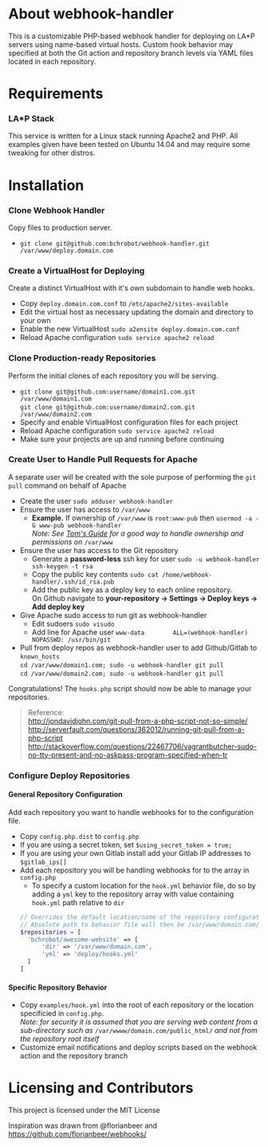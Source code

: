 # About webhook-handler

This is a customizable PHP-based webhook handler for deploying on LA\*P servers using name-based virtual hosts. Custom hook behavior may specified at both the Git action and repository branch levels via YAML files located in each repository.

# Requirements

### LA\*P Stack
This service is written for a Linux stack running Apache2 and PHP. All examples given have been tested on Ubuntu 14.04 and may require some tweaking for other distros.


# Installation

### Clone Webhook Handler
Copy files to production server.
* `git clone git@github.com:bchrobot/webhook-handler.git /var/www/deploy.domain.com`

### Create a VirtualHost for Deploying
Create a distinct VirtualHost with it's own subdomain to handle web hooks.
* Copy `deploy.domain.com.conf` to `/etc/apache2/sites-available`
* Edit the virtual host as necessary updating the domain and directory to your own
* Enable the new VirtualHost `sudo a2ensite deploy.domain.com.conf`
* Reload Apache configuration `sudo service apache2 reload`

### Clone Production-ready Repositories
Perform the initial clones of each repository you will be serving.
* `git clone git@github.com:username/domain1.com.git /var/www/domain1.com`  
  `git clone git@github.com:username/domain2.com.git /var/www/domain2.com`
* Specify and enable VirtualHost configuration files for each project
* Reload Apache configuration `sudo service apache2 reload`
* Make sure your projects are up and running before continuing

### Create User to Handle Pull Requests for Apache
A separate user will be created with the sole purpose of performing the `git pull` command on behalf of Apache

* Create the user `sudo adduser webhook-handler`
* Ensure the user has access to `/var/www`
  * __Example.__ If ownership of `/var/www` is `root:www-pub` then `usermod -a -G www-pub webhook-handler`  
    _Note: See [Tom's Guide](http://serverfault.com/questions/6895/whats-the-best-way-of-handling-permissions-for-apache2s-user-www-data-in-var) for a good way to handle ownership and permissions on_ `/var/www`
* Ensure the user has access to the Git repository
  * Generate a __password-less__ ssh key for user `sudo -u webhook-handler ssh-keygen -t rsa`
  * Copy the public key contents `sudo cat /home/webhook-handler/.ssh/id_rsa.pub`
  * Add the public key as a deploy key to each online repository.  
    On Github navigate to __your-repository -> Settings -> Deploy keys -> Add deploy key__
* Give Apache sudo access to run git as webhook-handler
  * Edit sudoers `sudo visudo`
  * Add line for Apache user `www-data        ALL=(webhook-handler) NOPASSWD: /usr/bin/git`
* Pull from deploy repos as webhook-handler user to add Github/Gitlab to `known_hosts`  
  `cd /var/www/domain1.com; sudo -u webhook-handler git pull`  
  `cd /var/www/domain2.com; sudo -u webhook-handler git pull`

Congratulations! The `hooks.php` script should now be able to manage your repositories.

> Reference:  
http://jondavidjohn.com/git-pull-from-a-php-script-not-so-simple/  
http://serverfault.com/questions/362012/running-git-pull-from-a-php-script  
http://stackoverflow.com/questions/22467706/vagrantbutcher-sudo-no-tty-present-and-no-askpass-program-specified-when-tr

### Configure Deploy Repositories

#### General Repository Configuration
Add each repository you want to handle webhooks for to the configuration file.
* Copy `config.php.dist` to `config.php`
* If you are using a secret token, set `$using_secret_token = true;`
* If you are using your own Gitlab install add your Gitlab IP addresses to `$gitlab_ips[]`
* Add each repository you will be handling webhooks for to the array in `config.php`
    * To specify a custom location for the `hook.yml` behavior file, do so by adding a `yml` key to the repository array with value containing `hook.yml` path relative to `dir`  
    ```php
    // Overrides the default location/name of the repository configuration file
    // Absolute path to behavior file will then be /var/www/domain.com/deploy/hooks.yml
    $repositories = [
      'bchrobot/awesome-website' => [
  		  'dir' => '/var/www/domain.com',
  		  'yml' => 'deploy/hooks.yml'
  	  ]
    ]
    ```

#### Specific Repository Behavior
* Copy `examples/hook.yml` into the root of each repository or the location specificied in `config.php`.  
  _Note: for security it is assumed that you are serving web content from a sub-directory such as_ `/var/wwww/domain.com/public_html/` _and not from the repository root itself_
* Customize email notifications and deploy scripts based on the webhook action and the repository branch


# Licensing and Contributors

This project is licensed under the MIT License

Inspiration was drawn from @florianbeer and https://github.com/florianbeer/webhooks/
